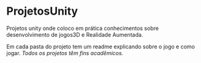# ProjetosUnity
Projetos unity onde coloco em prática conhecimentos sobre desenvolvimento de jogos3D  e Realidade Aumentada.

Em cada pasta do projeto tem um readme explicando sobre o jogo e como jogar.
*Todos os projetos têm fins acadêmicos.*
